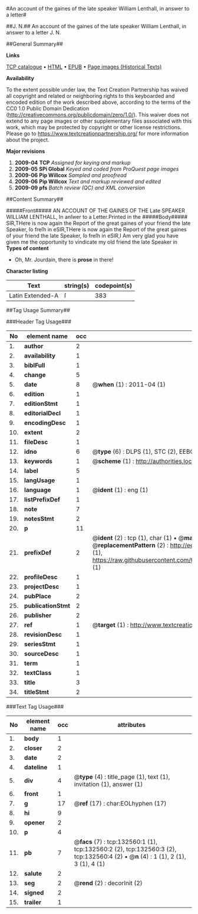 #An account of the gaines of the late speaker William Lenthall, in answer to a letter#

##J. N.##
An account of the gaines of the late speaker William Lenthall, in answer to a letter
J. N.

##General Summary##

**Links**

[TCP catalogue](http://www.ota.ox.ac.uk/tcp/)  • 
[HTML](http://tei.it.ox.ac.uk/tcp/Texts-HTML/free/A89/A89810.html)  • 
[EPUB](http://tei.it.ox.ac.uk/tcp/Texts-EPUB/free/A89/A89810.epub) • 
[Page images (Historical Texts)](https://historicaltexts.jisc.ac.uk/eebo-99896668e)

**Availability**

To the extent possible under law, the Text Creation Partnership has waived all copyright and related or neighboring rights to this keyboarded and encoded edition of the work described above, according to the terms of the CC0 1.0 Public Domain Dedication (http://creativecommons.org/publicdomain/zero/1.0/). This waiver does not extend to any page images or other supplementary files associated with this work, which may be protected by copyright or other license restrictions. Please go to https://www.textcreationpartnership.org/ for more information about the project.

**Major revisions**

1. __2009-04__ __TCP__ *Assigned for keying and markup*
1. __2009-05__ __SPi Global__ *Keyed and coded from ProQuest page images*
1. __2009-06__ __Pip Willcox__ *Sampled and proofread*
1. __2009-06__ __Pip Willcox__ *Text and markup reviewed and edited*
1. __2009-09__ __pfs__ *Batch review (QC) and XML conversion*

##Content Summary##

#####Front#####
AN ACCOUNT OF THE GAINES OF THE Late SPEAKER WILLIAM LENTHALL, In anſwer to a Letter.Printed in the 
#####Body#####
SIR,THere is now again the Report of the great gaines of your friend the late Speaker, ſo freſh in eSIR,THere is now again the Report of the great gaines of your friend the late Speaker, ſo freſh in eSIR,I Am very glad you have given me the opportunity to vindicate my old friend the late Speaker in 
**Types of content**

  * Oh, Mr. Jourdain, there is **prose** in there!

**Character listing**


|Text|string(s)|codepoint(s)|
|---|---|---|
|Latin Extended-A|ſ|383|

##Tag Usage Summary##

###Header Tag Usage###

|No|element name|occ|attributes|
|---|---|---|---|
|1.|__author__|2||
|2.|__availability__|1||
|3.|__biblFull__|1||
|4.|__change__|5||
|5.|__date__|8| @__when__ (1) : 2011-04 (1)|
|6.|__edition__|1||
|7.|__editionStmt__|1||
|8.|__editorialDecl__|1||
|9.|__encodingDesc__|1||
|10.|__extent__|2||
|11.|__fileDesc__|1||
|12.|__idno__|6| @__type__ (6) : DLPS (1), STC (2), EEBO-CITATION (1), PROQUEST (1), VID (1)|
|13.|__keywords__|1| @__scheme__ (1) : http://authorities.loc.gov/ (1)|
|14.|__label__|5||
|15.|__langUsage__|1||
|16.|__language__|1| @__ident__ (1) : eng (1)|
|17.|__listPrefixDef__|1||
|18.|__note__|7||
|19.|__notesStmt__|2||
|20.|__p__|11||
|21.|__prefixDef__|2| @__ident__ (2) : tcp (1), char (1)  •  @__matchPattern__ (2) : ([0-9\-]+):([0-9IVX]+) (1), (.+) (1)  •  @__replacementPattern__ (2) : http://eebo.chadwyck.com/downloadtiff?vid=$1&page=$2 (1), https://raw.githubusercontent.com/textcreationpartnership/Texts/master/tcpchars.xml#$1 (1)|
|22.|__profileDesc__|1||
|23.|__projectDesc__|1||
|24.|__pubPlace__|2||
|25.|__publicationStmt__|2||
|26.|__publisher__|2||
|27.|__ref__|1| @__target__ (1) : http://www.textcreationpartnership.org/docs/. (1)|
|28.|__revisionDesc__|1||
|29.|__seriesStmt__|1||
|30.|__sourceDesc__|1||
|31.|__term__|1||
|32.|__textClass__|1||
|33.|__title__|3||
|34.|__titleStmt__|2||


###Text Tag Usage###

|No|element name|occ|attributes|
|---|---|---|---|
|1.|__body__|1||
|2.|__closer__|2||
|3.|__date__|2||
|4.|__dateline__|1||
|5.|__div__|4| @__type__ (4) : title_page (1), text (1), invitation (1), answer (1)|
|6.|__front__|1||
|7.|__g__|17| @__ref__ (17) : char:EOLhyphen (17)|
|8.|__hi__|9||
|9.|__opener__|2||
|10.|__p__|4||
|11.|__pb__|7| @__facs__ (7) : tcp:132560:1 (1), tcp:132560:2 (2), tcp:132560:3 (2), tcp:132560:4 (2)  •  @__n__ (4) : 1 (1), 2 (1), 3 (1), 4 (1)|
|12.|__salute__|2||
|13.|__seg__|2| @__rend__ (2) : decorInit (2)|
|14.|__signed__|2||
|15.|__trailer__|1||
